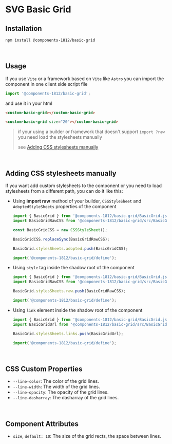 # SVG Basic Grid


## Installation

```bash
npm install @components-1812/basic-grid
```

<br>

## Usage

If you use `Vite` or a framework based on `Vite` like `Astro` you can import the component in one client side script file

```js
import '@components-1812/basic-grid';
```

and use it in your html

```html
<custom-basic-grid></custom-basic-grid>

<custom-basic-grid size="20"></custom-basic-grid>
```

> if your using a builder or framework that doesn't support `import ?raw` you need load the stylesheets manually
> 
> see [Adding CSS stylesheets manually](#adding-css-stylesheets-manually)


<br>

## Adding CSS stylesheets manually

If you want add custom stylesheets to the component or you need to load stylesheets from a different path, you can do it like this:

- Using **import raw** method of your builder, `CSSStyleSheet` and `AdoptedStyleSheets` properties of the component

    ```js
    import { BasicGrid } from '@components-1812/basic-grid/BasicGrid.js';
    import BasicGridRawCSS from '@components-1812/basic-grid/src/BasicGrid.css?raw';

    const BasicGridCSS = new CSSStyleSheet();

    BasicGridCSS.replaceSync(BasicGridRawCSS);

    BasicGrid.stylesSheets.adopted.push(BasicGridCSS);

    import('@components-1812/basic-grid/define');
    ```

- Using `style` tag inside the shadow root of the component

    ```js
    import { BasicGrid } from '@components-1812/basic-grid/BasicGrid.js';
    import BasicGridRawCSS from '@components-1812/basic-grid/src/BasicGrid.css?raw';

    BasicGrid.stylesSheets.raw.push(BasicGridRawCSS);

    import('@components-1812/basic-grid/define');
    ```

- Using `link` element inside the shadow root of the component

    ```js
    import { BasicGrid } from '@components-1812/basic-grid/BasicGrid.js';
    import BasicGridUrl from '@components-1812/basic-grid/src/BasicGrid.css?url';

    BasicGrid.stylesSheets.links.push(BasicGridUrl);

    import('@components-1812/basic-grid/define');
    ```


<br>

## CSS Custom Properties

- `--line-color`: The color of the grid lines.
- `--line-width`: The width of the grid lines.
- `--line-opacity`: The opacity of the grid lines.
- `--line-dasharray`: The dasharray of the grid lines.


<br>

## Component Attributes

- `size`, `default: 10`: The size of the grid rects, the space between lines.






